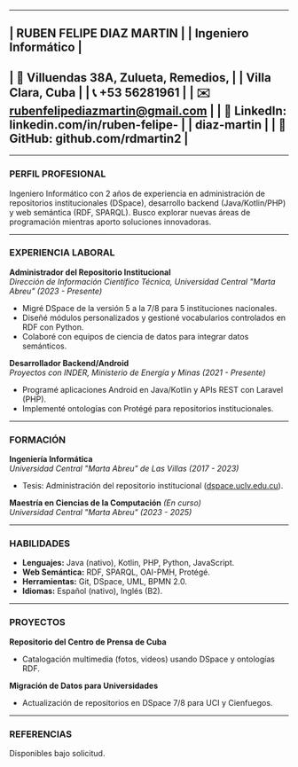 ----------------------------------------------
| **RUBEN FELIPE DIAZ MARTIN**               |
| Ingeniero Informático                      |
----------------------------------------------
| 📍 Villuendas 38A, Zulueta, Remedios,      | 
|    Villa Clara, Cuba                       |
| 📞 +53 56281961                            |
| ✉️ rubenfelipediazmartin@gmail.com         |
| 🔗 LinkedIn: linkedin.com/in/ruben-felipe- |
|    diaz-martin                             |
| 🔗 GitHub: github.com/rdmartin2            |
----------------------------------------------

---

### **PERFIL PROFESIONAL**  
Ingeniero Informático con 2 años de experiencia en administración de repositorios institucionales (DSpace), desarrollo backend (Java/Kotlin/PHP) y web semántica (RDF, SPARQL). Busco explorar nuevas áreas de programación mientras aporto soluciones innovadoras.

---

### **EXPERIENCIA LABORAL**  
**Administrador del Repositorio Institucional**  
*Dirección de Información Científico Técnica, Universidad Central "Marta Abreu" (2023 - Presente)*  
- Migré DSpace de la versión 5 a la 7/8 para 5 instituciones nacionales.  
- Diseñé módulos personalizados y gestioné vocabularios controlados en RDF con Python.  
- Colaboré con equipos de ciencia de datos para integrar datos semánticos.  

**Desarrollador Backend/Android**  
*Proyectos con INDER, Ministerio de Energía y Minas (2021 - Presente)*  
- Programé aplicaciones Android en Java/Kotlin y APIs REST con Laravel (PHP).  
- Implementé ontologías con Protégé para repositorios institucionales.  

---

### **FORMACIÓN**  
**Ingeniería Informática**  
*Universidad Central "Marta Abreu" de Las Villas (2017 - 2023)*  
- Tesis: Administración del repositorio institucional ([dspace.uclv.edu.cu](https://dspace.uclv.edu.cu)).  

**Maestría en Ciencias de la Computación** *(En curso)*  
*Universidad Central "Marta Abreu" (2023 - 2025)*  

---

### **HABILIDADES**  
- **Lenguajes:** Java (nativo), Kotlin, PHP, Python, JavaScript.  
- **Web Semántica:** RDF, SPARQL, OAI-PMH, Protégé.  
- **Herramientas:** Git, DSpace, UML, BPMN 2.0.  
- **Idiomas:** Español (nativo), Inglés (B2).  

---

### **PROYECTOS**  
**Repositorio del Centro de Prensa de Cuba**  
- Catalogación multimedia (fotos, videos) usando DSpace y ontologías RDF.  

**Migración de Datos para Universidades**  
- Actualización de repositorios en DSpace 7/8 para UCI y Cienfuegos.  

---

### **REFERENCIAS**  
Disponibles bajo solicitud.  
